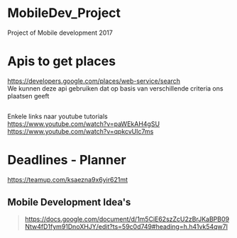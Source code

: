 # MobileDev_Project
Project of Mobile development 2017

# Apis to get places
https://developers.google.com/places/web-service/search  
We kunnen deze api gebruiken dat op basis van verschillende criteria ons plaatsen geeft  
  ##  
Enkele links naar youtube tutorials  
https://www.youtube.com/watch?v=paWEkAH4gSU  
https://www.youtube.com/watch?v=qpkcvUlc7ms  

# Deadlines - Planner
https://teamup.com/ksaezna9x6yir621mt 
## Mobile Development Idea's

> https://docs.google.com/document/d/1m5CiE62szZcU2zBrJKaBPB09Ntw4fD1fym91DnoXHJY/edit?ts=59c0d749#heading=h.h41vk54qw7l



